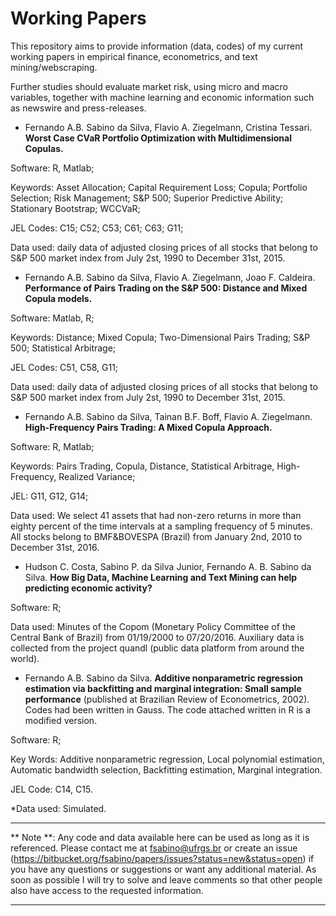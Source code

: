 Working Papers
==============

This repository aims to provide information (data, codes) of my current working papers in empirical finance, econometrics, and text mining/webscraping. 

Further studies should evaluate market risk, using micro and macro variables, together with machine learning and economic information such as newswire and press-releases. 

* Fernando A.B. Sabino da Silva, Flavio A. Ziegelmann, Cristina Tessari. **Worst Case CVaR Portfolio Optimization with Multidimensional
Copulas.**

Software: R, Matlab;

Keywords: Asset Allocation; Capital Requirement Loss; Copula; Portfolio Selection; Risk Management; S&P 500; Superior Predictive Ability; Stationary Bootstrap; WCCVaR; 

JEL Codes: C15; C52; C53; C61; C63; G11;

Data used: daily data of adjusted closing prices of all stocks that belong to S&P 500 market index from July 2st, 1990 to December 31st, 2015.


* Fernando A.B. Sabino da Silva, Flavio A. Ziegelmann, Joao F. Caldeira. **Performance of Pairs Trading on the S&P 500: Distance and Mixed
Copula models.**

Software: Matlab, R;

Keywords: Distance; Mixed Copula; Two-Dimensional Pairs Trading; S&P 500; Statistical Arbitrage;

JEL Codes: C51, C58, G11;

Data used: daily data of adjusted closing prices of all stocks that belong to S&P 500 market index from July 2st, 1990 to December 31st, 2015.


* Fernando A.B. Sabino da Silva, Tainan B.F. Boff, Flavio A. Ziegelmann. **High-Frequency Pairs Trading: A Mixed Copula Approach.** 

Software: R, Matlab;

Keywords: Pairs Trading, Copula, Distance, Statistical Arbitrage, High-Frequency, Realized Variance;

JEL: G11, G12, G14;

Data used: We select 41 assets that had non-zero returns in more than eighty percent of the time intervals at a sampling frequency of 5 minutes. All stocks belong to BMF&BOVESPA (Brazil) from January 2nd, 2010 to December 31st, 2016.


* Hudson C. Costa, Sabino P. da Silva Junior, Fernando A. B. Sabino da Silva. **How Big Data, Machine Learning and Text Mining can help predicting economic activity?**

Software: R;

Data used: Minutes of the Copom (Monetary Policy Committee of the Central Bank of Brazil) from 01/19/2000 to 07/20/2016. Auxiliary data is collected from the project quandl (public data platform from around the world).


* Fernando A.B. Sabino da Silva. **Additive nonparametric regression estimation via backfitting
and marginal integration: Small sample performance** (published at Brazilian Review of Econometrics, 2002). Codes had been written in Gauss. The code attached written in R is a modified version.

Software: R;

Key Words: Additive nonparametric regression, Local polynomial estimation, Automatic bandwidth selection, Backfitting estimation, Marginal integration.

JEL Code: C14, C15.

*Data used: Simulated.



---
** Note **: Any code and data available here can be used as long as it is referenced. Please contact me at fsabino@ufrgs.br or create an issue (https://bitbucket.org/fsabino/papers/issues?status=new&status=open) if you have any questions or suggestions or want any additional material. As soon as possible I will try to solve and leave comments so that other people also have access to the requested information.

---